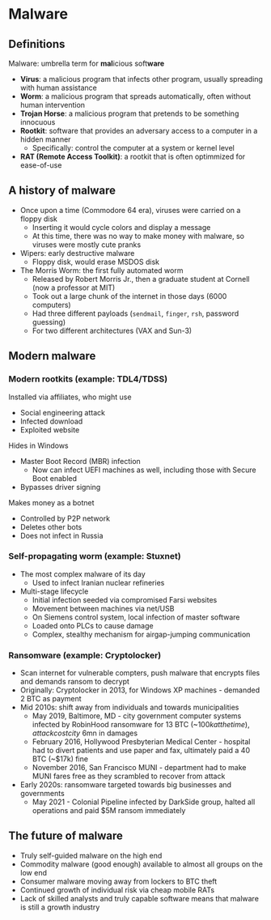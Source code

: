 # Malware

## Definitions

Malware: umbrella term for **mal**icious soft**ware**

* **Virus**: a malicious program that infects other program, usually spreading with human assistance
* **Worm**: a malicious program that spreads automatically, often without human intervention
* **Trojan Horse**: a malicious program that pretends to be something innocuous
* **Rootkit**: software that provides an adversary access to a computer in a hidden manner
    - Specifically: control the computer at a system or kernel level
* **RAT (Remote Access Toolkit)**: a rootkit that is often optimmized for ease-of-use

## A history of malware
* Once upon a time (Commodore 64 era), viruses were carried on a floppy disk
    - Inserting it would cycle colors and display a message
    - At this time, there was no way to make money with malware, so viruses were mostly cute pranks
* Wipers: early destructive malware
    - Floppy disk, would erase MSDOS disk
* The Morris Worm: the first fully automated worm
    - Released by Robert Morris Jr., then a graduate student at Cornell (now a professor at MIT)
    - Took out a large chunk of the internet in those days (6000 computers)
    - Had three different payloads (`sendmail`, `finger`, `rsh`, password guessing)
    - For two different architectures (VAX and Sun-3)

## Modern malware

### Modern rootkits (example: TDL4/TDSS)

Installed via affiliates, who might use 

* Social engineering attack
* Infected download
* Exploited website

Hides in Windows

* Master Boot Record (MBR) infection
    - Now can infect UEFI machines as well, including those with Secure Boot enabled
* Bypasses driver signing

Makes money as a botnet

* Controlled by P2P network
* Deletes other bots
* Does not infect in Russia

### Self-propagating worm (example: Stuxnet)

* The most complex malware of its day
    - Used to infect Iranian nuclear refineries
* Multi-stage lifecycle
    - Initial infection seeded via compromised Farsi websites
    - Movement between machines via net/USB
    - On Siemens control system, local infection of master software
    - Loaded onto PLCs to cause damage
    - Complex, stealthy mechanism for airgap-jumping communication

### Ransomware (example: Cryptolocker)

* Scan internet for vulnerable compters, push malware that encrypts files and demands ransom to decrypt
* Originally: Cryptolocker in 2013, for Windows XP machines - demanded 2 BTC as payment
* Mid 2010s: shift away from individuals and towards municipalities
    - May 2019, Baltimore, MD - city government computer systems infected by RobinHood ransomware for 13 BTC (~$100k at the time), attack cost city ~$6mn in damages
    - February 2016, Hollywood Presbyterian Medical Center - hospital had to divert patients and use paper and fax, ultimately paid a 40 BTC (~$17k) fine
    - November 2016, San Francisco MUNI - department had to make MUNI fares free as they scrambled to recover from attack
* Early 2020s: ransomware targeted towards big businesses and governments
    - May 2021 - Colonial Pipeline infected by DarkSide group, halted all operations and paid $5M ransom immediately

## The future of malware
* Truly self-guided malware on the high end
* Commodity malware (good enough) available to almost all groups on the low end
* Consumer malware moving away from lockers to BTC theft
* Continued growth of individual risk via cheap mobile RATs
* Lack of skilled analysts and truly capable software means that malware is still a growth industry
